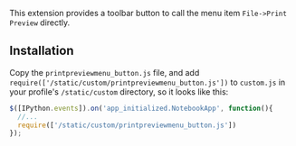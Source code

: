 This extension provides a toolbar button to call the menu item `File->Print Preview` directly.

## Installation
Copy the `printpreviewmenu_button.js` file, and add `require(['/static/custom/printpreviewmenu_button.js'])` to `custom.js` in your profile's `/static/custom` directory, so it looks like this:
```javascript
$([IPython.events]).on('app_initialized.NotebookApp', function(){
  //... 
  require(['/static/custom/printpreviewmenu_button.js'])
});
```
